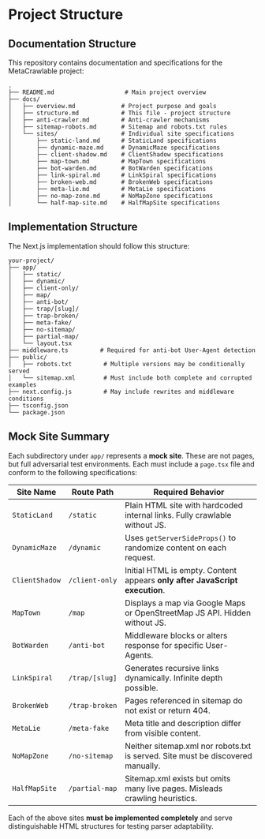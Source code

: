 # Project Structure

## Documentation Structure

This repository contains documentation and specifications for the MetaCrawlable project:

```
.
├── README.md                    # Main project overview
├── docs/
│   ├── overview.md             # Project purpose and goals
│   ├── structure.md            # This file - project structure
│   ├── anti-crawler.md         # Anti-crawler mechanisms
│   ├── sitemap-robots.md       # Sitemap and robots.txt rules
│   └── sites/                  # Individual site specifications
│       ├── static-land.md      # StaticLand specifications
│       ├── dynamic-maze.md     # DynamicMaze specifications
│       ├── client-shadow.md    # ClientShadow specifications
│       ├── map-town.md         # MapTown specifications
│       ├── bot-warden.md       # BotWarden specifications
│       ├── link-spiral.md      # LinkSpiral specifications
│       ├── broken-web.md       # BrokenWeb specifications
│       ├── meta-lie.md         # MetaLie specifications
│       ├── no-map-zone.md      # NoMapZone specifications
│       └── half-map-site.md    # HalfMapSite specifications
```

## Implementation Structure

The Next.js implementation should follow this structure:

```
your-project/
├── app/
│   ├── static/
│   ├── dynamic/
│   ├── client-only/
│   ├── map/
│   ├── anti-bot/
│   ├── trap/[slug]/
│   ├── trap-broken/
│   ├── meta-fake/
│   ├── no-sitemap/
│   ├── partial-map/
│   └── layout.tsx
├── middleware.ts         # Required for anti-bot User-Agent detection
├── public/
│   ├── robots.txt         # Multiple versions may be conditionally served
│   └── sitemap.xml        # Must include both complete and corrupted examples
├── next.config.js         # May include rewrites and middleware conditions
├── tsconfig.json
└── package.json
```

## Mock Site Summary

Each subdirectory under `app/` represents a **mock site**. These are not pages, but full adversarial test environments. Each must include a `page.tsx` file and conform to the following specifications:

| Site Name      | Route Path     | Required Behavior                                                               |
| -------------- | -------------- | ------------------------------------------------------------------------------- |
| `StaticLand`   | `/static`      | Plain HTML site with hardcoded internal links. Fully crawlable without JS.      |
| `DynamicMaze`  | `/dynamic`     | Uses `getServerSideProps()` to randomize content on each request.               |
| `ClientShadow` | `/client-only` | Initial HTML is empty. Content appears **only after JavaScript execution**.     |
| `MapTown`      | `/map`         | Displays a map via Google Maps or OpenStreetMap JS API. Hidden without JS.      |
| `BotWarden`    | `/anti-bot`    | Middleware blocks or alters response for specific User-Agents.                  |
| `LinkSpiral`   | `/trap/[slug]` | Generates recursive links dynamically. Infinite depth possible.                 |
| `BrokenWeb`    | `/trap-broken` | Pages referenced in sitemap do not exist or return 404.                         |
| `MetaLie`      | `/meta-fake`   | Meta title and description differ from visible content.                         |
| `NoMapZone`    | `/no-sitemap`  | Neither sitemap.xml nor robots.txt is served. Site must be discovered manually. |
| `HalfMapSite`  | `/partial-map` | Sitemap.xml exists but omits many live pages. Misleads crawling heuristics.     |

Each of the above sites **must be implemented completely** and serve distinguishable HTML structures for testing parser adaptability.
